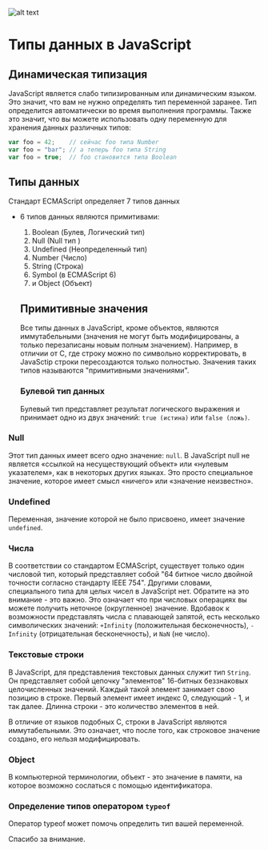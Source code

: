 ![alt text](http://blog.seolib.ru/wp-content/uploads/2015/05/logo-javascript.png)
# Типы данных в JavaScript

## Динамическая типизация
JavaScript является слабо типизированным или динамическим языком. Это значит, что вам не нужно определять тип переменной заранее. Тип определится автоматически во время выполнения программы. Также это значит, что вы можете использовать одну переменную для хранения данных различных типов:
```javascript
var foo = 42;    // сейчас foo типа Number
var foo = "bar"; // а теперь foo типа String
var foo = true;  // foo становится типа Boolean
```
## Типы данных

Стандарт ECMAScript определяет 7 типов данных

* 6 типов данных являются примитивами:
   1. Boolean (Булев, Логический тип)
   2. Null (Null тип )
   3. Undefined (Неопределенный тип)
   4. Number (Число)
   5. String (Строка)
   6. Symbol (в ECMAScript 6)
   7. и Object (Объект)
   
   ## Примитивные значения
   
   Все типы данных в JavaScript, кроме объектов, являются иммутабельными (значения не могут быть модифицированы, а только перезаписаны новым полным значением). Например, в отличии от C, где строку можно по символьно корректировать, в JavaSctip строки пересоздаются только полностью. Значения таких типов называются "примитивными значениями".
  
  ### Булевой тип данных
  
  Булевый тип представляет результат логического выражения
  и принимает одно из двух значений: `true (истина)` или `false (ложь)`.
### Null
Этот тип данных имеет всего одно значение: `null`.
В JavaScript null не является «ссылкой на несуществующий объект» или «нулевым указателем», как в некоторых других языках. Это просто специальное значение, которое имеет смысл «ничего» или «значение неизвестно».
### Undefined
Переменная, значение которой не было присвоено, имеет значение `undefined`.
### Числа
В соответствии со стандартом ECMAScript, существует только один числовой тип, который представляет собой "64 битное число двойной точности согласно стандарту IEEE 754". Другими словами, специального типа для целых чисел в JavaScript нет. Обратите на это внимание - это важно. Это означает что при числовых операциях вы можете получить неточное (округленное) значение. Вдобавок к возможности представлять числа с плавающей запятой, есть несколько символических значений: `+Infinity` (положительная бесконечность), `-Infinity` (отрицательная бесконечность), и `NaN` (не число).
### Текстовые строки
В JavaScript, для представления текстовых данных служит тип  `String`. Он представляет собой цепочку "элементов" 16-битных беззнаковых целочисленных значений. Каждый такой элемент занимает свою позицию в строке. Первый элемент имеет индекс 0, следующий - 1, и так далее. Длинна строки - это количество элементов в ней.

В отличие от языков подобных C, строки в JavaScript являются иммутабельными. Это означает, что после того, как строковое значение создано, его нельзя модифицировать.
### Object
В компьютерной терминологии, объект - это значение в памяти, на которое возможно сослаться с помощью идентификатора.
### Определение типов оператором `typeof`
Оператор typeof может помочь определить тип вашей переменной.

Спасибо за внимание.

